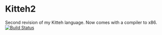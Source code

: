 # Kitteh2
Second revision of my Kitteh language. Now comes with a compiler to x86.
[![Build Status](https://travis-ci.org/leijurv/Kitteh2.svg?branch=master)](https://travis-ci.org/leijurv/Kitteh2)
